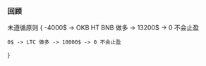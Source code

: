### 回顾

未遵循原则 {
    -4000$ -> OKB HT BNB 做多 -> 13200$ -> 0 不会止盈

    0$ -> LTC 做多 -> 10000$ -> 0 不会止盈
}
